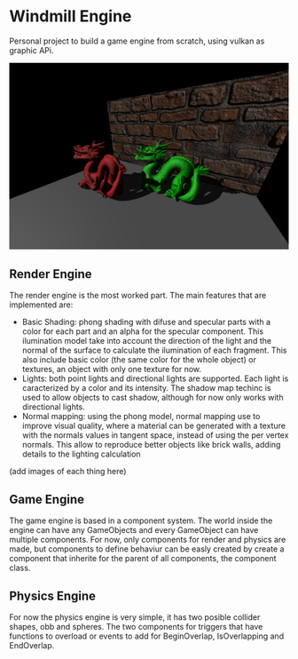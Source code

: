 # Windmill Engine
Personal project to build a game engine from scratch, using vulkan as graphic APi.

![](/screenshots/DragonsWall.png)

## Render Engine
The render engine is the most worked part. The main features that are implemented are:
- Basic Shading: phong shading with difuse and specular parts with a color for each part and an alpha for the specular component. This ilumination model take into account the direction of the light and the normal of the surface to calculate the ilumination of each fragment. This also include basic color (the same color for the whole object) or textures, an object with only one texture for now.
- Lights: both point lights and directional lights are supported. Each light is caracterized by a color and its intensity. The shadow map techinc is used to allow objects to cast shadow, although for now only works with directional lights.
- Normal mapping: using the phong model, normal mapping use to improve visual quality, where a material can be generated with a texture with the normals values in tangent space, instead of using the per vertex normals. This allow to reproduce better objects like brick walls, adding details to the lighting calculation 

(add images of each thing here)

## Game Engine
The game engine is based in a component system. The world inside the engine can have any GameObjects and every GameObject can have multiple components. For now, only components for render and physics are made, but components to define behaviur can be easly created by create a component that inherite for the parent of all components, the component class.


## Physics Engine
For now the physics engine is very simple, it has two posible collider shapes, obb and spheres. The two components for triggers that have functions to overload or events to add for BeginOverlap, IsOverlapping and EndOverlap.

